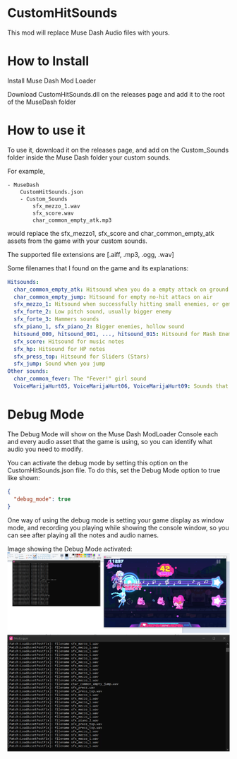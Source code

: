 
# CustomHitSounds
This mod will replace Muse Dash Audio files with yours.

# How to Install
Install Muse Dash Mod Loader

Download CustomHitSounds.dll on the releases page and add it to the root of the MuseDash folder 

# How to use it
To use it, download it on the releases page, and add on the Custom_Sounds folder inside the Muse Dash folder your custom sounds.

For example,
```
- MuseDash
    CustomHitSounds.json
    - Custom_Sounds
        sfx_mezzo_1.wav
        sfx_score.wav
        char_common_empty_atk.mp3
```
would replace the sfx_mezzo1, sfx_score and char_common_empty_atk assets from the game with your custom sounds.

The supported file extensions are [.aiff, .mp3, .ogg, .wav]

Some filenames that I found on the game and its explanations:

```yaml
Hitsounds:
  char_common_empty_atk: Hitsound when you do a empty attack on ground
  char_common_empty_jump: Hitsound for empty no-hit attacs on air
  sfx_mezzo_1: Hitsound when successfully hitting small enemies, or geminis.
  sfx_forte_2: Low pitch sound, usually bigger enemy
  sfx_forte_3: Hammers sounds
  sfx_piano_1, sfx_piano_2: Bigger enemies, hollow sound
  hitsound_000, hitsound_001, ..., hitsound_015: Hitsound for Mash Enemies,  you advance on each audio the more you hit.
  sfx_score: Hitsound for music notes
  sfx_hp: Hitsound for HP notes
  sfx_press_top: Hitsound for Sliders (Stars)
  sfx_jump: Sound when you jump
Other sounds:
  char_common_fever: The "Fever!" girl sound
  VoiceMarijaHurt05, VoiceMarijaHurt06, VoiceMarijaHurt09: Sounds that Marija makes when hurt 
```

# Debug Mode
The Debug Mode will show on the Muse Dash ModLoader Console each and every audio asset that the game is using, so you can identify what audio you need to modify.

You can activate the debug mode by setting this option on the CustomHitSounds.json file.
To do this, set the Debug Mode option to true like shown:
```json
{
  "debug_mode": true
}
```

One way of using the debug mode is setting your game display as window mode, and recording you playing while showing the console window, so you can see after playing all the notes and audio names.

Image showing the Debug Mode activated:
![Using debug mode](readme_resources/DebugExample.png)
![Debug Window](readme_resources/DebugLog.png)
